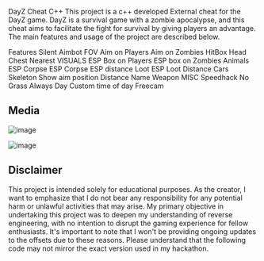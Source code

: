 DayZ Cheat C++
This project is a c++ developed External cheat for the DayZ game. DayZ is a survival game with a zombie apocalypse, and this cheat aims to facilitate the fight for survival by giving players an advantage. The main features and usage of the project are described below.


Features
Silent Aimbot
FOV
Aim on Players
Aim on Zombies
HitBox
Head
Chest
Nearest
VISUALS
ESP Box on Players
ESP box on Zombies
Animals ESP
Corpse ESP
Corpse ESP distance
Loot ESP
Loot Distance
Cars
Skeleton
Show aim position
Distance
Name
Weapon
MISC
Speedhack
No Grass
Always Day
Custom time of day
Freecam

## Media
![image](https://user-images.githubusercontent.com/105746452/169068887-dbfc5ead-2a00-46b2-8eb1-8c708a9e2b6d.png)

![image](https://user-images.githubusercontent.com/105746452/169068914-6722cec0-c752-4a1e-bce5-1377ba5f69e4.png)


## Disclaimer 
This project is intended solely for educational purposes. As the creator, I want to emphasize that I do not bear any responsibility for any potential harm or unlawful activities that may arise. My primary objective in undertaking this project was to deepen my understanding of reverse engineering, with no intention to disrupt the gaming experience for fellow enthusiasts. It's important to note that I won't be providing ongoing updates to the offsets due to these reasons. Please understand that the following code may not mirror the exact version used in my hackathon.
